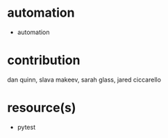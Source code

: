 # automation

- automation

# contribution

dan quinn, slava makeev, sarah glass, jared ciccarello

# resource(s)

- pytest
